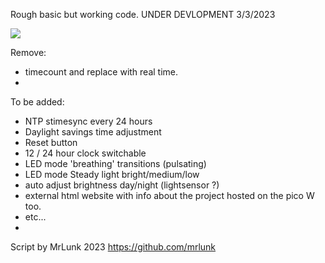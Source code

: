 
Rough basic but working code. UNDER DEVLOPMENT 3/3/2023

![](https://imgur.com/a/UquUf9d)

Remove:
- timecount and replace with real time.
- 
To be added:
- NTP stimesync every 24 hours
- Daylight savings time adjustment
- Reset button
- 12 / 24 hour clock switchable
- LED mode 'breathing' transitions (pulsating)
- LED mode Steady light bright/medium/low
- auto adjust brightness day/night (lightsensor ?)
- external html website with info about the project hosted on the pico W too.
- etc...
- 
Script by MrLunk 2023
https://github.com/mrlunk
